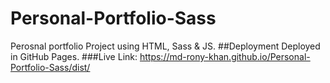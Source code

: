 # Personal-Portfolio-Sass
Perosnal portfolio Project using HTML, Sass &amp; JS.
##Deployment
Deployed in GitHub Pages.
###Live Link: https://md-rony-khan.github.io/Personal-Portfolio-Sass/dist/
